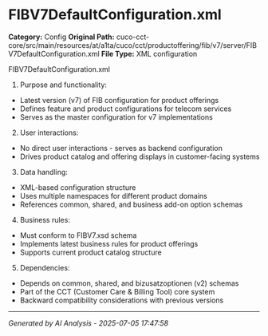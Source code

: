 # FIBV7DefaultConfiguration.xml

**Category:** Config
**Original Path:** cuco-cct-core/src/main/resources/at/a1ta/cuco/cct/productoffering/fib/v7/server/FIBV7DefaultConfiguration.xml
**File Type:** XML configuration

FIBV7DefaultConfiguration.xml
1. Purpose and functionality:
- Latest version (v7) of FIB configuration for product offerings
- Defines feature and product configurations for telecom services
- Serves as the master configuration for v7 implementations

2. User interactions:
- No direct user interactions - serves as backend configuration
- Drives product catalog and offering displays in customer-facing systems

3. Data handling:
- XML-based configuration structure
- Uses multiple namespaces for different product domains
- References common, shared, and business add-on option schemas

4. Business rules:
- Must conform to FIBV7.xsd schema
- Implements latest business rules for product offerings
- Supports current product catalog structure

5. Dependencies:
- Depends on common, shared, and bizusatzoptionen (v2) schemas
- Part of the CCT (Customer Care & Billing Tool) core system
- Backward compatibility considerations with previous versions

---
*Generated by AI Analysis - 2025-07-05 17:47:58*
